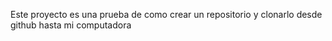 Este proyecto es una prueba de como crear un repositorio y clonarlo desde github hasta mi computadora

